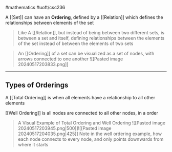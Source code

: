 #mathematics 
#uoft/csc236 

A [[Set]] can have an **Ordering**, defined by a [[Relation]] which defines the relationships between elements of the set

> Like A [[Relation]], but instead of being between two different sets, is between a set and itself, defining relationships between the elements of the set instead of between the elements of two sets

>An [[Ordering]] of a set can be visualized as a set of nodes, with arrows connected to one another
>	![[Pasted image 20240517203833.png]]

---
## Types of Orderings

A  [[Total Ordering]] is when all elements have a relationship to all other elements

[[Well Ordering]] is all nodes are connected to all other nodes, in a order

>A Visual Example of Total Ordering and Well Ordering
>	![[Pasted image 20240517203945.png|500]]![[Pasted image 20240517204035.png|425]]
>Note in the well ordering example, how each node connects to every node, and only points downwards from where it starts